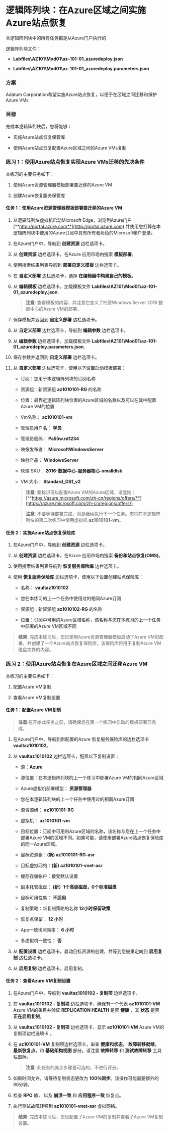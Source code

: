 ﻿---
lab:
    title: '在Azure区域之间实施Azure站点恢复'
    module: '迁移服务器'
---

# 逻辑阵列块：在Azure区域之间实施Azure站点恢复

本逻辑阵列块中的所有任务都是从Azure门户执行的

逻辑阵列块文件： 

-  **Labfiles\\AZ101\\Mod01\\az-101-01_azuredeploy.json**

-  **Labfiles\\AZ101\\Mod01\\az-101-01_azuredeploy.parameters.json**

### 方案
  
Adatum Corporation希望实施Azure站点恢复，以便于在区域之间迁移和保护Azure VMs


### 目标
  
完成本逻辑阵列块后，您将能够：

-  实施Azure站点恢复保管库

-  使用Azure站点恢复配置Azure区域之间的Azure VMs复制


### 练习 1：使用Azure站点恢复实现Azure VMs迁移的先决条件 
  
本练习的主要任务如下：

1. 使用Azure资源管理器模板部署要迁移的Azure VM

1. 创建Azure恢复服务保管库
  

#### 任务 1：使用Azure资源管理器模板部署要迁移的Azure VM

1. 从逻辑阵列块虚拟机启动Microsoft Edge，浏览到Azure门户 [**http://portal.azure.com**](http://portal.azure.com) 并使用您打算在本逻辑阵列块中使用的Azure订阅中具有所有者角色的Microsoft帐户登录。

1. 在Azure门户中，导航到 **创建资源** 边栏选项卡。

1. 从 **创建资源** 边栏选项卡，在Azure 应用市场内搜索 **模板部署**。

1. 使用搜索结果列表导航到 **部署自定义模板** 边栏选项卡。

1. 在 **自定义部署** 边栏选项卡，选择 **在编辑器中构建自己的模板**。

1. 从 **编辑模板** 边栏选项卡，加载模板文件 **Labfiles\\AZ101\\Mod01\\az-101-01_azuredeploy.json**. 

   > **注意**: 查看模板的内容，并注意它定义了托管Windows Server 2016 数据中心的Azure VM的部署。

1. 保存模板并返回到 **自定义部署** 边栏选项卡。 

1. 从 **自定义部署** 边栏选项卡，导航到 **编辑参数** 边栏选项卡。

1. 从 **编辑参数** 边栏选项卡，加载模板文件 **Labfiles\\AZ101\\Mod01\\az-101-01_azuredeploy.parameters.json**. 

1. 保存参数并返回到 **自定义部署** 边栏选项卡。 

1. 从 **自定义部署** 边栏选项卡，使用以下设置启动模板部署：

    - 订阅：您用于本逻辑阵列块的订阅名称

    - 资源组：新资源组 **az1010101-RG** 的名称

    - 位置：最靠近逻辑阵列块位置的Azure区域的名称以及可以在其中配置Azure VM的位置

    - Vm名称： **az1010101-vm**

    - 管理员用户名： **学员**

    - 管理员密码： **Pa55w.rd1234**

    - 映像发布者： **MicrosoftWindowsServer**

    - 映射产品： **WindowsServer**

    - 映像 SKU： **2016-数据中心-服务器核心-smalldisk**

    - VM 大小： **Standard_DS1_v2**

   > **注意**: 要标识可以配置Azure VM的Azure区域，请登陆： [**https://azure.microsoft.com/zh-cn/regions/offers/**](https://azure.microsoft.com/zh-cn/regions/offers/)

   > **注意**: 不要等待部署完成，而是继续执行下一个任务。您将在本逻辑阵列块的第二次练习中使用虚拟机 **az1010101-vm**。


#### 任务 2：实施Azure站点恢复保险库
 
1. 在Azure门户中，导航到 **创建资源** 边栏选项卡。

1. 从 **创建资源** 边栏选项卡，在Azure 应用市场内搜索 **备份和站点恢复(OMS)**。

1. 使用搜索结果列表导航到 **恢复服务保险库** 边栏选项卡。

1. 使用 **恢复服务保险库** 边栏选项卡，使用以下设置创建站点保险库：

    - 名称： **vaultaz1010102**

    - 您在本练习的上一个任务中使用过的相同Azure订阅

    - 资源组：新资源组 **az1010102-RG** 的名称

    - 位置：订阅中可用的Azure区域名称，该名称与您在本练习的上一个任务中部署的Azure VM区域不同

> **结果**: 完成本练习后，您已使用Azure资源管理器模板启动了Azure VM的部署，并创建了一个Azure站点恢复保险库，该保险库将用于复制Azure VM磁盘文件的内容。 


### 练习 2：使用Azure站点恢复在Azure区域之间迁移Azure VM 

本练习的主要任务如下：

1. 配置Azure VM复制

1. 查看Azure VM复制设置 


#### 任务 1：配置Azure VM复制

   > **注意**:在开始此任务之前，请确保您在第一个练习中启动的模板部署已完成。 

1. 在Azure门户中，导航到新配置的Azure 恢复服务保险库的边栏选项卡 **vaultaz1010102**。

1. 从 **vaultaz1010102** 边栏选项卡，配置以下复制设置：

    - 源：**Azure**

    - 源位置：在本逻辑阵列块的上一个练习中部署Azure VM的相同Azure区域

    - Azure虚拟机部署模型： **资源管理器**

    - 您在本逻辑阵列块的上一个任务中使用过的相同Azure订阅

    - 源资源组： **az1010101-RG**

    - 虚拟机： **az1010101-vm**

    - 目标位置：订阅中可用的Azure区域的名称，该名称与您在上一个任务中部署Azure VM的区域不同。如果可能，请使用部署Azure站点恢复保险库的同一Azure区域。

    - 目标资源组：**(新) az1010101-RG-asr**

    - 目标虚拟网络：**(新) az1010101-vnet-asr**

    - 缓存存储帐户：接受默认设置

    - 副本托管磁盘： **(新）1个高级磁盘，0个标准磁盘**

    - 目标可用性集： **不适用**

    - 复制策略：新复制策略的名称 **12小时保留政策**

    - 恢复点保留： **12 小时**

    - App一致快照频率： **6 小时**

    - 多虚拟机一致性： **否**

1. 从 **配置设置** 边栏选项卡，启动目标资源的创建，并等到您被重定向到 **启用复制** 边栏选项卡。

1. 从 **启用复制** 边栏选项卡，启用复制。


#### 任务 2：查看Azure VM复制设置

1. 在Azure门户中，导航到 **vaultaz1010102 - 复制项** 边栏选项卡。

1. 在 **vaultaz1010102 - 复制项** 边栏选项卡，确保有一个代表 **az1010101-VM** Azure VM的条目并验证 **REPLICATION HEALTH** 是否 **健康** ，其 **状态** 是否 **正在启用复制**。

1. 从 **vaultaz1010102 - 复制项** 边栏选项卡，显示 **az1010101-VM** Azure VM的复制项边栏选项卡 。

1. 在 **az1010101-VM** 复制项边栏选项卡，审查 **健康和状态**， **故障转移就绪**， **最新恢复点**，和 **基础架构视图** 部分。请注意 **故障转移** 和 **测试故障转移** 工具栏图标。

   > **注意**: 此任务的其余步骤是可选的，不进行评分。 

1. 如果时间允许，请等待复制状态更改为 **100％同步**。该操作可能需要额外的90分钟。 

1. 检查 **RPO** 值， 以及 **崩溃一致** 和 **应用程序一致** 恢复点。 

1. 执行测试故障转移到 **az1010101-vnet-asr** 虚拟网络。

> **结果**: 完成本练习后，您已配置了Azure VM的复制并查看了Azure VM复制设置。
